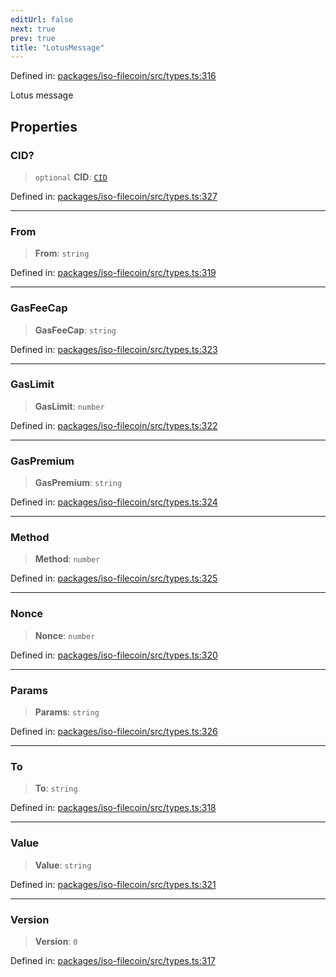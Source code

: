 ```yaml
---
editUrl: false
next: true
prev: true
title: "LotusMessage"
---
```


Defined in: [packages/iso-filecoin/src/types.ts:316](https://github.com/hugomrdias/filecoin/blob/main/packages/iso-filecoin/src/types.ts#L316)

Lotus message

## Properties

### CID?

> `optional` **CID**: [`CID`](/api/iso-filecoin/types/type-aliases/cid/)

Defined in: [packages/iso-filecoin/src/types.ts:327](https://github.com/hugomrdias/filecoin/blob/main/packages/iso-filecoin/src/types.ts#L327)

***

### From

> **From**: `string`

Defined in: [packages/iso-filecoin/src/types.ts:319](https://github.com/hugomrdias/filecoin/blob/main/packages/iso-filecoin/src/types.ts#L319)

***

### GasFeeCap

> **GasFeeCap**: `string`

Defined in: [packages/iso-filecoin/src/types.ts:323](https://github.com/hugomrdias/filecoin/blob/main/packages/iso-filecoin/src/types.ts#L323)

***

### GasLimit

> **GasLimit**: `number`

Defined in: [packages/iso-filecoin/src/types.ts:322](https://github.com/hugomrdias/filecoin/blob/main/packages/iso-filecoin/src/types.ts#L322)

***

### GasPremium

> **GasPremium**: `string`

Defined in: [packages/iso-filecoin/src/types.ts:324](https://github.com/hugomrdias/filecoin/blob/main/packages/iso-filecoin/src/types.ts#L324)

***

### Method

> **Method**: `number`

Defined in: [packages/iso-filecoin/src/types.ts:325](https://github.com/hugomrdias/filecoin/blob/main/packages/iso-filecoin/src/types.ts#L325)

***

### Nonce

> **Nonce**: `number`

Defined in: [packages/iso-filecoin/src/types.ts:320](https://github.com/hugomrdias/filecoin/blob/main/packages/iso-filecoin/src/types.ts#L320)

***

### Params

> **Params**: `string`

Defined in: [packages/iso-filecoin/src/types.ts:326](https://github.com/hugomrdias/filecoin/blob/main/packages/iso-filecoin/src/types.ts#L326)

***

### To

> **To**: `string`

Defined in: [packages/iso-filecoin/src/types.ts:318](https://github.com/hugomrdias/filecoin/blob/main/packages/iso-filecoin/src/types.ts#L318)

***

### Value

> **Value**: `string`

Defined in: [packages/iso-filecoin/src/types.ts:321](https://github.com/hugomrdias/filecoin/blob/main/packages/iso-filecoin/src/types.ts#L321)

***

### Version

> **Version**: `0`

Defined in: [packages/iso-filecoin/src/types.ts:317](https://github.com/hugomrdias/filecoin/blob/main/packages/iso-filecoin/src/types.ts#L317)
